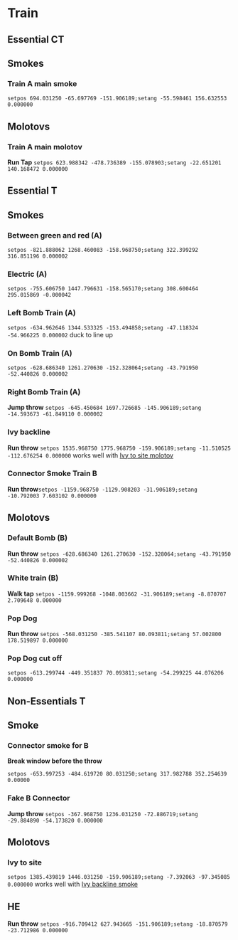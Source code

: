 # Train
## Essential CT
## Smokes
### Train A main smoke
`setpos 694.031250 -65.697769 -151.906189;setang -55.598461 156.632553 0.000000`
## Molotovs
### Train A main molotov
**Run Tap** `setpos 623.988342 -478.736389 -155.078903;setang -22.651201 140.168472 0.000000`
## Essential T
## Smokes

### Between green and red (A)
`setpos -821.888062 1268.460083 -158.968750;setang 322.399292 316.851196 0.000002`

### Electric (A)

`setpos -755.606750 1447.796631 -158.565170;setang 308.600464 295.015869 -0.000042`

### Left Bomb Train (A)
`setpos -634.962646 1344.533325 -153.494858;setang -47.118324 -54.966225 0.000002` duck to line up

### On Bomb Train (A)
`setpos -628.686340 1261.270630 -152.328064;setang -43.791950 -52.440826 0.000002`

### Right Bomb Train (A)
**Jump throw** `setpos -645.450684 1697.726685 -145.906189;setang -14.593673 -61.849110 0.000002`

### Ivy backline
**Run throw** `setpos 1535.968750 1775.968750 -159.906189;setang -11.510525 -112.676254 0.000000` works well with [Ivy to site molotov](#ivy-to-site)

### Connector Smoke Train B
**Run throw**`setpos -1159.968750 -1129.908203 -31.906189;setang -10.792003 7.603102 0.000000`

## Molotovs

### Default Bomb (B)
**Run throw** `setpos -628.686340 1261.270630 -152.328064;setang -43.791950 -52.440826 0.000002`

### White train (B)
**Walk tap** `setpos -1159.999268 -1048.003662 -31.906189;setang -8.870707 2.709648 0.000000`

### Pop Dog
**Run throw** `setpos -568.031250 -385.541107 80.093811;setang 57.002800 178.519897 0.000000`

### Pop Dog cut off
`setpos -613.299744 -449.351837 70.093811;setang -54.299225 44.076206 0.000000`


## Non-Essentials T
## Smoke
### Connector smoke for B

**Break window before the throw**

`setpos -653.997253 -484.619720 80.031250;setang 317.982788 352.254639 0.00000`

### Fake B Connector

**Jump throw** `setpos -367.968750 1236.031250 -72.886719;setang -29.884890 -54.173820 0.000000`

## Molotovs
### Ivy to site
`setpos 1385.439819 1446.031250 -159.906189;setang -7.392063 -97.345085 0.000000` works well with [Ivy backline smoke](#ivy-backline)

## HE
**Run throw** `setpos -916.709412 627.943665 -151.906189;setang -18.870579 -23.712986 0.000000`

